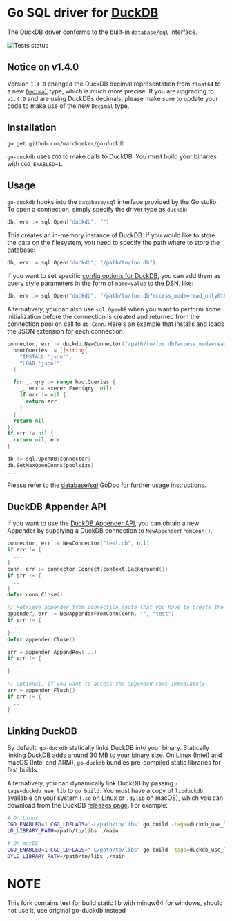 # Go SQL driver for [DuckDB](https://github.com/duckdb/duckdb)

The DuckDB driver conforms to the built-in `database/sql` interface.

![Tests status](https://github.com/marcboeker/go-duckdb/actions/workflows/tests.yaml/badge.svg)

## Notice on v1.4.0

Version `1.4.0` changed the DuckDB decimal representation from `float64` to a new [`Decimal`](https://github.com/marcboeker/go-duckdb/blob/d722d9c9d2bc9364d2f22a3afec3cbd26ac07f41/types.go#L83) type, which is much more precise. If you are upgrading to `v1.4.0` and are using DuckDBs decimals, please make sure to update your code to make use of the new `Decimal` type.

## Installation

```
go get github.com/marcboeker/go-duckdb
```

`go-duckdb` uses `CGO` to make calls to DuckDB. You must build your binaries with `CGO_ENABLED=1`.

## Usage

`go-duckdb` hooks into the `database/sql` interface provided by the Go stdlib. To open a connection, simply specify the driver type as `duckdb`:

```go
db, err := sql.Open("duckdb", "")
```

This creates an in-memory instance of DuckDB. If you would like to store the data on the filesystem, you need to specify the path where to store the database:

```go
db, err := sql.Open("duckdb", "/path/to/foo.db")
```

If you want to set specific [config options for DuckDB](https://duckdb.org/docs/sql/configuration), you can add them as query style parameters in the form of `name=value` to the DSN, like:

```go
db, err := sql.Open("duckdb", "/path/to/foo.db?access_mode=read_only&threads=4")
```

Alternatively, you can also use `sql.OpenDB` when you want to perform some initialization before the connection is created and returned from the connection pool on call to `db.Conn`.
Here's an example that installs and loads the JSON extension for each connection:

```go
connector, err := duckdb.NewConnector("/path/to/foo.db?access_mode=read_only&threads=4", func(execer driver.Execer) error {
  bootQueries := []string{
    "INSTALL 'json'",
    "LOAD 'json'",
  }

  for _, qry := range bootQueries {
    _, err = execer.Exec(qry, nil)
    if err != nil {
      return err
    }
  }
  return nil
})
if err != nil {
  return nil, err
}

db := sql.OpenDB(connector)
db.SetMaxOpenConns(poolsize)
...
```

Please refer to the [database/sql](https://godoc.org/database/sql) GoDoc for further usage instructions.

## DuckDB Appender API

If you want to use the [DuckDB Appender API](https://duckdb.org/docs/data/appender.html), you can obtain a new Appender by supplying a DuckDB connection to `NewAppenderFromConn()`.

```go
connector, err := NewConnector("test.db", nil)
if err != {
  ...
}
conn, err := connector.Connect(context.Background())
if err != {
  ...
}
defer conn.Close()

// Retrieve appender from connection (note that you have to create the table 'test' beforehand).
appender, err := NewAppenderFromConn(conn, "", "test")
if err != {
  ...
}
defer appender.Close()

err = appender.AppendRow(...)
if err != {
  ...
}

// Optional, if you want to access the appended rows immediately.
err = appender.Flush()
if err != {
  ...
}
```

## Linking DuckDB

By default, `go-duckdb` statically links DuckDB into your binary. Statically linking DuckDB adds around 30 MB to your binary size. On Linux (Intel) and macOS (Intel and ARM), `go-duckdb` bundles pre-compiled static libraries for fast builds.

Alternatively, you can dynamically link DuckDB by passing `-tags=duckdb_use_lib` to `go build`. You must have a copy of `libduckdb` available on your system (`.so` on Linux or `.dylib` on macOS), which you can download from the DuckDB [releases page](https://github.com/duckdb/duckdb/releases). For example:

```sh
# On Linux
CGO_ENABLED=1 CGO_LDFLAGS="-L/path/to/libs" go build -tags=duckdb_use_lib main.go
LD_LIBRARY_PATH=/path/to/libs ./main

# On macOS
CGO_ENABLED=1 CGO_LDFLAGS="-L/path/to/libs" go build -tags=duckdb_use_lib main.go
DYLD_LIBRARY_PATH=/path/to/libs ./main
```

# NOTE
This fork contains test for build static lib with mingw64 for windows, should not use it, use original go-duckdb instead
